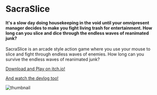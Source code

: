 # SacraSlice
 
#### It's a slow day doing housekeeping in the void until your omnipresent manager decides to make you fight living trash for entertainment. How long can you slice and dice through the endless waves of reanimated junk?

SacraSlice is an arcade style action game where you use your mouse to slice and fight through endless waves of enemies. How long can you survive the endless waves of reanimated junk?

[Download and Play on itch.io!](https://qhenki.itch.io/sacraslice)

[And watch the devlog too!](https://youtu.be/9SVrGz6ro0M)

![thumbnail](https://user-images.githubusercontent.com/84607804/189463017-4d62cb94-78b0-4f82-b865-ebf113af5ca9.png)
